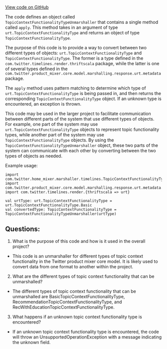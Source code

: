 [View code on GitHub](https://github.com/misbahsy/the-algorithm/home-mixer/server/src/main/scala/com/twitter/home_mixer/marshaller/timelines/TopicContextFunctionalityTypeUnmarshaller.scala)

The code defines an object called `TopicContextFunctionalityTypeUnmarshaller` that contains a single method called `apply`. This method takes in an argument of type `urt.TopicContextFunctionalityType` and returns an object of type `TopicContextFunctionalityType`. 

The purpose of this code is to provide a way to convert between two different types of objects: `urt.TopicContextFunctionalityType` and `TopicContextFunctionalityType`. The former is a type defined in the `com.twitter.timelines.render.thriftscala` package, while the latter is one of several types defined in the `com.twitter.product_mixer.core.model.marshalling.response.urt.metadata` package. 

The `apply` method uses pattern matching to determine which type of `urt.TopicContextFunctionalityType` is being passed in, and then returns the corresponding `TopicContextFunctionalityType` object. If an unknown type is encountered, an exception is thrown. 

This code may be used in the larger project to facilitate communication between different parts of the system that use different types of objects. For example, one part of the system may use `urt.TopicContextFunctionalityType` objects to represent topic functionality types, while another part of the system may use `TopicContextFunctionalityType` objects. By using the `TopicContextFunctionalityTypeUnmarshaller` object, these two parts of the system can communicate with each other by converting between the two types of objects as needed. 

Example usage:

```
import com.twitter.home_mixer.marshaller.timelines.TopicContextFunctionalityTypeUnmarshaller
import com.twitter.product_mixer.core.model.marshalling.response.urt.metadata.TopicContextFunctionalityType
import com.twitter.timelines.render.{thriftscala => urt}

val urtType: urt.TopicContextFunctionalityType = urt.TopicContextFunctionalityType.Basic
val convertedType: TopicContextFunctionalityType = TopicContextFunctionalityTypeUnmarshaller(urtType)
```
## Questions: 
 1. What is the purpose of this code and how is it used in the overall project?
- This code is an unmarshaller for different types of topic context functionality in the Twitter product mixer core model. It is likely used to convert data from one format to another within the project.

2. What are the different types of topic context functionality that can be unmarshalled?
- The different types of topic context functionality that can be unmarshalled are BasicTopicContextFunctionalityType, RecommendationTopicContextFunctionalityType, and RecWithEducationTopicContextFunctionalityType.

3. What happens if an unknown topic context functionality type is encountered?
- If an unknown topic context functionality type is encountered, the code will throw an UnsupportedOperationException with a message indicating the unknown field.